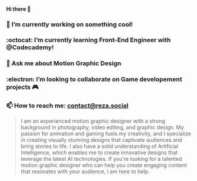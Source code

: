 #### Hi there 👋

### 🔭 I’m currently working on something cool!
### :octocat: I’m currently learning Front-End Engineer with @Codecademy!
### 💬 Ask me about Motion Graphic Design
### :electron: I’m looking to collaborate on Game developement projects 🎮
### 📫 How to reach me: contact@reza.social
>I am an experienced motion graphic designer with a strong background in photography, video editing, and graphic design. My passion for animation and gaming fuels my creativity, and I specialize in creating visually stunning designs that captivate audiences and bring stories to life. I also have a solid understanding of Artificial Intelligence, which enables me to create innovative designs that leverage the latest AI technologies. If you're looking for a talented motion graphic designer who can help you create engaging content that resonates with your audience, I am here to help.
<!--
**l2eza/l2eza** is a ✨ _special_ ✨ repository because its `README.md` (this file) appears on your GitHub profile.

Here are some ideas to get you started:

- 🔭 I’m currently working on ...
- 🌱 I’m currently learning ...
- 👯 I’m looking to collaborate on ...
- 🤔 I’m looking for help with ...
- 💬 Ask me about ...
- 📫 How to reach me: ...
- 😄 Pronouns: ...
- ⚡ Fun fact: ...
-->
